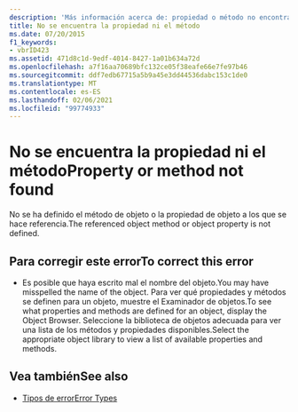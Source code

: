 ```yaml
---
description: 'Más información acerca de: propiedad o método no encontrado'
title: No se encuentra la propiedad ni el método
ms.date: 07/20/2015
f1_keywords:
- vbrID423
ms.assetid: 471d8c1d-9edf-4014-8427-1a01b634a72d
ms.openlocfilehash: a7f16aa70689bfc132ce05f38eafe66e7fe97b46
ms.sourcegitcommit: ddf7edb67715a5b9a45e3dd44536dabc153c1de0
ms.translationtype: MT
ms.contentlocale: es-ES
ms.lasthandoff: 02/06/2021
ms.locfileid: "99774933"
---
```

# <a name="property-or-method-not-found"></a><span data-ttu-id="6bc88-103">No se encuentra la propiedad ni el método</span><span class="sxs-lookup"><span data-stu-id="6bc88-103">Property or method not found</span></span>

<span data-ttu-id="6bc88-104">No se ha definido el método de objeto o la propiedad de objeto a los que se hace referencia.</span><span class="sxs-lookup"><span data-stu-id="6bc88-104">The referenced object method or object property is not defined.</span></span>  
  
## <a name="to-correct-this-error"></a><span data-ttu-id="6bc88-105">Para corregir este error</span><span class="sxs-lookup"><span data-stu-id="6bc88-105">To correct this error</span></span>  
  
- <span data-ttu-id="6bc88-106">Es posible que haya escrito mal el nombre del objeto.</span><span class="sxs-lookup"><span data-stu-id="6bc88-106">You may have misspelled the name of the object.</span></span> <span data-ttu-id="6bc88-107">Para ver qué propiedades y métodos se definen para un objeto, muestre el Examinador de objetos.</span><span class="sxs-lookup"><span data-stu-id="6bc88-107">To see what properties and methods are defined for an object, display the Object Browser.</span></span> <span data-ttu-id="6bc88-108">Seleccione la biblioteca de objetos adecuada para ver una lista de los métodos y propiedades disponibles.</span><span class="sxs-lookup"><span data-stu-id="6bc88-108">Select the appropriate object library to view a list of available properties and methods.</span></span>  
  
## <a name="see-also"></a><span data-ttu-id="6bc88-109">Vea también</span><span class="sxs-lookup"><span data-stu-id="6bc88-109">See also</span></span>

- [<span data-ttu-id="6bc88-110">Tipos de error</span><span class="sxs-lookup"><span data-stu-id="6bc88-110">Error Types</span></span>](../../programming-guide/language-features/error-types.md)
